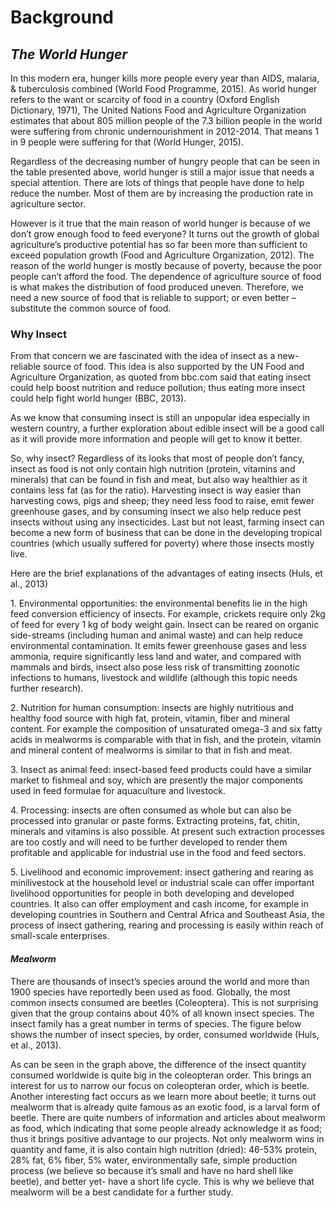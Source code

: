 <body class='markdown-preview'><h1 id="-Background-">Background</h1>
<h2 id="-edible-insects-"><em>The World Hunger</em></h2>

<p>In this modern era, hunger kills more people every year than AIDS, malaria, & tuberculosis combined (World Food Programme, 2015). As world hunger refers to the want or scarcity of food in a country (Oxford English Dictionary, 1971), The United Nations Food and Agriculture Organization estimates that about 805 million people of the 7.3 billion people in the world were suffering from chronic undernourishment in 2012-2014. That means 1 in 9 people were suffering for that (World Hunger, 2015). </p>
<p>Regardless of the decreasing number of hungry people that can be seen in the table presented above, world hunger is still a major issue that needs a special attention. There are lots of things that people have done to help reduce the number. Most of them are by increasing the production rate in agriculture sector.</p>
<p>However is it true that the main reason of world hunger is because of we don’t grow enough food to feed everyone? It turns out the growth of global agriculture’s productive potential has so far been more than sufficient to exceed population growth (Food and Agriculture Organization, 2012). The reason of the world hunger is mostly because of poverty, because the poor people can’t afford the food. 
The dependence of agriculture source of food is what makes the distribution of food produced uneven. Therefore, we need a new source of food that is reliable to support; or even better – substitute the common source of food.</p>
<h3 id="Why-insect">Why Insect</h3>
<p>From that concern we are fascinated with the idea of insect as a new-reliable source of food. This idea is also supported by the UN Food and Agriculture Organization, as quoted from bbc.com said that eating insect could help boost nutrition and reduce pollution; thus eating more insect could help fight world hunger (BBC, 2013). </p>
<p>As we know that consuming insect is still an unpopular idea especially in western country, a further exploration about edible insect will be a good call as it will provide more information and people will get to know it better.  </p>
<p>So, why insect? Regardless of its looks that most of people don’t fancy, insect as food is not only contain high nutrition (protein, vitamins and minerals) that can be found in fish and meat, but also way healthier as it contains less fat (as for the ratio). Harvesting insect is way easier than harvesting cows, pigs and sheep; they need less food to raise, emit fewer greenhouse gases, and by consuming insect we also help reduce pest insects without using any insecticides. Last but not least, farming insect can become a new form of business that can be done in the developing tropical countries (which usually suffered for poverty) where those insects mostly live.</p>
<p>Here are the brief explanations of the advantages of eating insects (Huls, et al., 2013)</p>
<p>1.	Environmental opportunities: the environmental benefits lie in the high feed conversion efficiency of insects. For example, crickets require only 2kg of feed for every 1 kg of body weight gain. Insect can be reared on organic side-streams (including human and animal waste) and can help reduce environmental contamination. It emits fewer greenhouse gases and less ammonia, require significantly less land and water, and compared with mammals and birds, insect also pose less risk of transmitting zoonotic infections to humans, livestock and wildlife (although this topic needs further research).</p> 
<p>2.	Nutrition for human consumption: insects are highly nutritious and healthy food source with high fat, protein, vitamin, fiber and mineral content. For example the composition of unsaturated omega-3 and six fatty acids in mealworms is comparable with that in fish, and the protein, vitamin and mineral content of mealworms is similar to that in fish and meat. </p>
<p>3.	Insect as animal feed: insect-based feed products could have a similar market to fishmeal and soy, which are presently the major components used in feed formulae for aquaculture and livestock. </p> 
<p>4.	Processing: insects are often consumed as whole but can also be processed into granular or paste forms. Extracting proteins, fat, chitin, minerals and vitamins is also possible. At present such extraction processes are too costly and will need to be further developed to render them profitable and applicable for industrial use in the food and feed sectors. </p>
<p>5.	Livelihood and economic improvement: insect gathering and rearing as minilivestock at the household level or industrial scale can offer important livelihood opportunities for people in both developing and developed countries. It also can offer employment and cash income, for example in developing countries in Southern and Central Africa and Southeast Asia, the process of insect gathering, rearing and processing is easily within reach of small-scale enterprises. </p>


<h4 id="-Mealworm-"><em>Mealworm</em></h4>

<p>There are thousands of insect’s species around the world and more than 1900 species have reportedly been used as food. Globally, the most common insects consumed are beetles (Coleoptera). This is not surprising given that the group contains about 40% of all known insect species. The insect family has a great number in terms of species. The figure below shows the number of insect species, by order, consumed worldwide (Huls, et al., 2013).</p>
<p> As can be seen in the graph above, the difference of the insect quantity consumed worldwide is quite big in the coleopteran order. This brings an interest for us to narrow our focus on coleopteran order, which is beetle. Another interesting fact occurs as we learn more about beetle; it turns out mealworm that is already quite famous as an exotic food, is a larval form of beetle.  There are quite numbers of information and articles about mealworm as food, which indicating that some people already acknowledge it as food; thus it brings positive advantage to our projects. Not only mealworm wins in quantity and fame, it is also contain high nutrition (dried): 46-53% protein, 28% fat, 6% fiber, 5% water, environmentally safe, simple production process (we believe so because it’s small and have no hard shell like beetle), and better yet- have a short life cycle. This is why we believe that mealworm will be a best candidate for a further study. </p>

